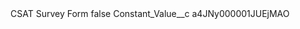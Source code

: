 <?xml version="1.0" encoding="UTF-8"?>
<CustomMetadata xmlns="http://soap.sforce.com/2006/04/metadata" xmlns:xsi="http://www.w3.org/2001/XMLSchema-instance" xmlns:xsd="http://www.w3.org/2001/XMLSchema">
    <label>CSAT Survey Form</label>
    <protected>false</protected>
    <values>
        <field>Constant_Value__c</field>
        <value xsi:type="xsd:string">a4JNy000001JUEjMAO</value>
    </values>
</CustomMetadata>
